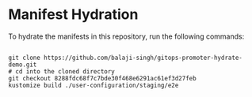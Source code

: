 
# Manifest Hydration

To hydrate the manifests in this repository, run the following commands:

```shell

git clone https://github.com/balaji-singh/gitops-promoter-hydrate-demo.git
# cd into the cloned directory
git checkout 8288fdc68f7c7bde30f468e6291ac61ef3d27feb
kustomize build ./user-configuration/staging/e2e
```